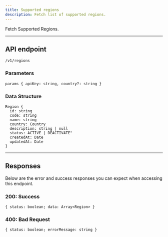 ```yaml
---
title: Supported regions
description: Fetch list of supported regions.
---
```


Fetch Supported Regions.

---

## API endpoint

```shell
/v1/regions
```

### Parameters

```shell
params { apiKey: string, country?: string }
```

### Data Structure

```shell
Region {
  id: string
  code: string
  name: string
  country: Country
  description: string | null
  status: ACTIVE | DEACTIVATE"
  createdAt: Date
  updatedAt: Date
}
```

---

## Responses

Below are the error and success responses you can expect when accessing this endpoint.

### 200: Success

```shell
{ status: boolean; data: Array<Region> }
```

### 400: Bad Request

```shell
{ status: boolean; errorMessage: string }
```
